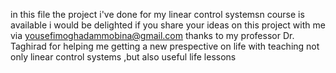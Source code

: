 in this file the project i've done for my linear control systemsn course is available 
i would be delighted if you share your ideas on this project with me via yousefimoghadammobina@gmail.com
thanks to my professor Dr. Taghirad for helping me getting a new prespective on life with teaching not only linear control systems ,but also useful life lessons 
